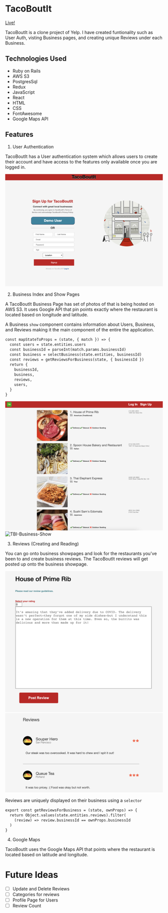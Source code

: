# TacoBoutIt

[Live!](http://tacobout-it.herokuapp.com/#/)

TacoBoutIt is a clone project of Yelp. I have created funtionality such as User Auth, visting Business pages, and creating unique Reviews under each Business.

## Technologies Used

- Ruby on Rails
- AWS S3
- PostgresSql
- Redux
- JavaScript
- React
- HTML
- CSS
- FontAwesome
- Google Maps API

## Features

1. User Authentication

TacoBoutIt has a User authentication system which allows users to create their account and have access to the features only available once you are logged in.

![TBI-Signup-Page](app/images/TBI-Signup-Page.png)

2. Business Index and Show Pages

A TacoBoutIt Business Page has set of photos of that is being hosted on AWS S3. It uses Google API that pin points exactly where the restaurant is located based on longitude and latitude.

A Business `show` component contains information about Users, Business, and Reviews making it the main component of the entire the application.

```
const mapStateToProps = (state, { match }) => {
  const users = state.entities.users
  const businessId = parseInt(match.params.businessId)
  const business = selectBusiness(state.entities, businessId)
  const reviews = getReviewsForBusiness(state, { businessId })
  return {
    businessId,
    business,
    reviews,
    users,
  }
}
```

![TBI-Business-Index](app/images/TBI-Business-Index.png)
![TBI-Business-Show](app/images/TBI-Business-Show.png)

3. Reviews (Creating and Reading)

You can go onto business showpages and look for the restaurants you've been to and create business reviews. The TacoBoutIt reviews will get posted up onto the business showpage.

![TBI-Reviews-New](app/images/TBI-Reviews-New.png)
![TBI-Reviews-Show](app/images/TBI-Reviews-Show.png)

Reviews are uniquely displayed on their business using a `selector`

```
export const getReviewsForBusiness = (state, ownProps) => {
  return Object.values(state.entities.reviews).filter(
    (review) => review.businessId == ownProps.businessId
  )
}
```

4. Google Maps

TacoBoutIt uses the Google Maps API that points where the restaurant is located based on latitude and longitude.

# Future Ideas

- [ ] Update and Delete Reviews
- [ ] Categories for reviews
- [ ] Profile Page for Users
- [ ] Review Count
